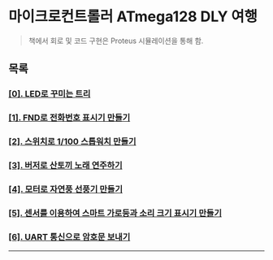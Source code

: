 # 마이크로컨트롤러 ATmega128 DLY 여행
> 책에서 회로 및 코드 구현은 Proteus 시뮬레이션을 통해 함.
## 목록
### [\[0\]. LED로 꾸미는 트리]()
### [\[1\]. FND로 전화번호 표시기 만들기]()
### [\[2\]. 스위치로 1/100 스톱워치 만들기]()
### [\[3\]. 버저로 산토끼 노래 연주하기]()
### [\[4\]. 모터로 자연풍 선풍기 만들기]()
### [\[5\]. 센서를 이용하여 스마트 가로등과 소리 크기 표시기 만들기]()
### [\[6\]. UART 통신으로 암호문 보내기]()
***


